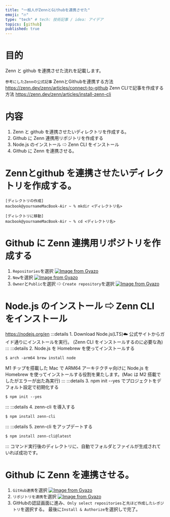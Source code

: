 ```yaml
---
title: "一般人がZennとGithubを連携させた"
emoji: "🔥"
type: "tech" # tech: 技術記事 / idea: アイデア
topics: [github]
published: true
---
```


# 目的

Zenn と github を連携させた流れを記載します。

```参考にしたZennの公式記事```
ZennとGithubを連携する方法
https://zenn.dev/zenn/articles/connect-to-github
Zenn CLIで記事を作成する方法
https://zenn.dev/zenn/articles/install-zenn-cli


# 内容

1. Zenn と github を連携させたいディレクトリを作成する。
2. Github に Zenn 連携用リポジトリを作成する
3. Node.js のインストール ⇨ Zenn CLI をインストール
4. Github に Zenn を連携させる。

# Zennとgithub を連携させたいディレクトリを作成する。

```
[ディレクトリの作成]
macbook@yournameMacBook-Air ~ % mkdir <ディレクトリ名>
```

```
[ディレクトリに移動]
macbook@yournameMacBook-Air ~ % cd <ディレクトリ名>
```

# Github に Zenn 連携用リポジトリを作成する

1. `Repositories`を選択
   [![Image from Gyazo](https://i.gyazo.com/5354033b86863298873243c2ee3a8943.png)](https://gyazo.com/5354033b86863298873243c2ee3a8943)
2. `New`を選択
   [![Image from Gyazo](https://i.gyazo.com/059fc284cbca0de8737488cce148e867.png)](https://gyazo.com/059fc284cbca0de8737488cce148e867)
3. `Owner`と`Public`を選択 ⇨ `Create repository`を選択
   [![Image from Gyazo](https://i.gyazo.com/dc0d33138111ab694f6c1f333a6fe1bb.png)](https://gyazo.com/dc0d33138111ab694f6c1f333a6fe1bb)

# Node.js のインストール ⇨ Zenn CLI をインストール

https://nodejs.org/en
:::details 1. Download Node.js(LTS)☁️
公式サイトからガイド通りにインストールを実行。
(Zenn CLI をインストールするのに必要な為)
:::
:::details 2. Node.js を Homebrew を使ってインストールする

```
$ arch -arm64 brew install node
```

M1 チップを搭載した Mac で ARM64 アーキテクチャ向けに Node.js を Homebrew を使ってインストールする役割を果たします。(Mac は M2 搭載でしたがエラーが出た為実行)
:::
:::details 3. npm init --yes でプロジェクトをデフォルト設定で初期化する

```
$ npm init --yes
```

:::
:::details 4. zenn-cli を導入する

```
$ npm install zenn-cli
```

:::
:::details 5. zenn-cli をアップデートする

```
$ npm install zenn-cli@latest
```

:::
コマンド実行後のディレクトリに、自動でフォルダとファイルが生成されていれば成功です。

# Github に Zenn を連携させる。
1. ```GitHub連携```を選択
[![Image from Gyazo](https://i.gyazo.com/2294d5da80d7a2528b4736bd2568a43f.png)](https://gyazo.com/2294d5da80d7a2528b4736bd2568a43f)
2. ```リポジトリを連携```を選択
[![Image from Gyazo](https://i.gyazo.com/ae60824d89c4fa132572599ee9b144cb.png)](https://gyazo.com/ae60824d89c4fa132572599ee9b144cb)
3. GitHubの認証画面に進み、```Only select repositories```と```先ほど作成したレポジトリ```を選択する。
最後に```Install & Authorize```を選択しで完了。